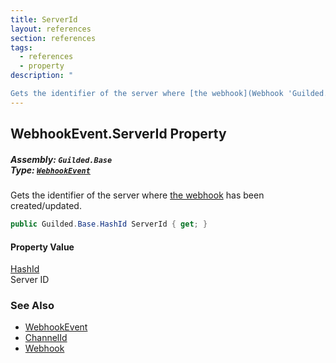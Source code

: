 ```yaml
---
title: ServerId
layout: references
section: references
tags:
  - references
  - property
description: "

Gets the identifier of the server where [the webhook](Webhook 'Guilded.Base.Servers.Webhook') has been created/updated."
---
```


## WebhookEvent.ServerId Property
##### **Assembly:** `Guilded.Base`<br/>**Type:** [`WebhookEvent`](WebhookEvent 'Guilded.Base.Events.WebhookEvent')

Gets the identifier of the server where [the webhook](Webhook 'Guilded.Base.Servers.Webhook') has been created/updated.

```csharp
public Guilded.Base.HashId ServerId { get; }
```

#### Property Value
[HashId](HashId 'Guilded.Base.HashId')  
Server ID

### See Also
- [WebhookEvent](WebhookEvent 'Guilded.Base.Events.WebhookEvent')
- [ChannelId](WebhookEvent.ChannelId 'Guilded.Base.Events.WebhookEvent.ChannelId')
- [Webhook](WebhookEvent.Webhook 'Guilded.Base.Events.WebhookEvent.Webhook')